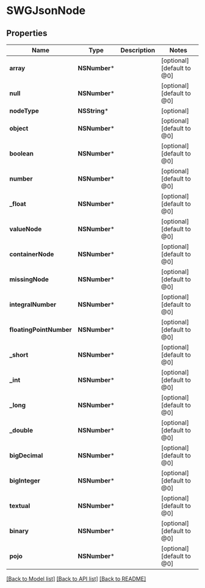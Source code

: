 # SWGJsonNode

## Properties
Name | Type | Description | Notes
------------ | ------------- | ------------- | -------------
**array** | **NSNumber*** |  | [optional] [default to @0]
**null** | **NSNumber*** |  | [optional] [default to @0]
**nodeType** | **NSString*** |  | [optional] 
**object** | **NSNumber*** |  | [optional] [default to @0]
**boolean** | **NSNumber*** |  | [optional] [default to @0]
**number** | **NSNumber*** |  | [optional] [default to @0]
**_float** | **NSNumber*** |  | [optional] [default to @0]
**valueNode** | **NSNumber*** |  | [optional] [default to @0]
**containerNode** | **NSNumber*** |  | [optional] [default to @0]
**missingNode** | **NSNumber*** |  | [optional] [default to @0]
**integralNumber** | **NSNumber*** |  | [optional] [default to @0]
**floatingPointNumber** | **NSNumber*** |  | [optional] [default to @0]
**_short** | **NSNumber*** |  | [optional] [default to @0]
**_int** | **NSNumber*** |  | [optional] [default to @0]
**_long** | **NSNumber*** |  | [optional] [default to @0]
**_double** | **NSNumber*** |  | [optional] [default to @0]
**bigDecimal** | **NSNumber*** |  | [optional] [default to @0]
**bigInteger** | **NSNumber*** |  | [optional] [default to @0]
**textual** | **NSNumber*** |  | [optional] [default to @0]
**binary** | **NSNumber*** |  | [optional] [default to @0]
**pojo** | **NSNumber*** |  | [optional] [default to @0]

[[Back to Model list]](../README.md#documentation-for-models) [[Back to API list]](../README.md#documentation-for-api-endpoints) [[Back to README]](../README.md)



